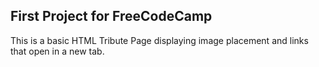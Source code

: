 ## First Project for FreeCodeCamp
This is a basic HTML Tribute Page displaying image placement and links that open in a new tab.
